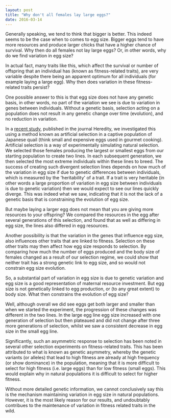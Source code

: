```yaml
---
layout: post
title: "Why don't all females lay large eggs?"
date: 2016-03-14
---
```


Generally speaking, we tend to think that bigger is better. This indeed seems to be the case when to comes to egg size. Bigger eggs tend to have more resources and produce larger chicks that have a higher chance of survival. Why then do all females not lay large eggs? Or, in other words, why do we find variation in egg size?

In actual fact, many traits like this, which affect the survival or number of offspring that an individual has (known as fitness-related traits), are very variable despite there being an apparent optimum for all individuals (for example laying a large egg). Why then does variation in these fitness-related traits persist?

One possible answer to this is that egg size does not have any genetic basis, in other words, no part of the variation we see is due to variation in genes between individuals. Without a genetic basis, selection acting on a population does not result in any genetic change over time (evolution), and no reduction in variation.

In a [recent study](www.nature.com/hdy/journal/v116/n6/full/hdy201616a.html?WT.ec_id=HDY-201606&spMailingID=51349739&spUserID=MjU4NjQ3MTQ0MAS2&spJobID=921353954&spReportId=OTIxMzUzOTU0S0), published in the journal Heredity, we investigated this using a method known as artificial selection in a captive population of Japanese quail (think small and expensive eggs used in gourmet cooking). Artificial selection is a way of experimentally simulating natural selection. We selected those females producing the largest or smallest eggs from our starting population to create two lines. In each subsequent generation, we then selected the most extreme individuals within these lines to breed. The success of creating such divergent selection lines depends on how much of the variation in egg size if due to genetic differences between individuals, which is measured by the 'heritability' of a trait. If a trait is very heritable (in other words a large proportion of variation in egg size between individuals is due to genetic variation) then we would expect to see our lines quickly diverge. This was indeed what we saw, indicating that it is not the lack of a genetic basis that is constraining the evolution of egg size.

But maybe laying a larger egg does not mean that you are giving more resources to your offspring? We compared the resources in the egg after several generations of this selection, and found that as well as differing in egg size, the lines also differed in egg resources.

Another possibility is that the variation in the genes that influence egg size, also influences other traits that are linked to fitness. Selection on these other traits may then affect how egg size responds to selection. By comparing how much the number of eggs produced and the body size of females changed as a result of our selection regime, we could show that neither trait has a strong genetic link to egg size, and so would not constrain egg size evolution.

So, a substantial part of variation in egg size is due to genetic variation and egg size is a good representation of maternal resource investment. But egg size is not genetically linked to egg production, or (to any great extent) to body size. What then constrains the evolution of egg size?

Well, although overall we did see eggs get both larger and smaller than when we started the experiment, the progression of these changes was different in the two lines. In the large egg line egg size increased with one generation of selection but then plateaued and did not change after three more generations of selection, whilst we saw a consistent decrease in egg size in the small egg line.

Significantly, such an asymmetric response to selection has been noted in several other selection experiments on fitness-related traits. This has been attributed to what is known as genetic asymmetry, whereby the genetic variants (or alleles) that lead to high fitness are already at high frequency (or show dominance) in the population, meaning that it is more difficult to select for high fitness (i.e. large eggs) than for low fitness (small eggs). This would explain why in natural populations it is difficult to select for higher fitness.

Without more detailed genetic information, we cannot conclusively say this is the mechanism maintaining variation in egg size in natural populations. However, it is the most likely reason for our results, and undoubtably contribues to the maintenance of variation in fitness related traits in the wild.